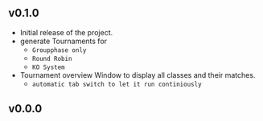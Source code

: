 ## v0.1.0
- Initial release of the project.
- generate Tournaments for
  - `Groupphase only`
  - `Round Robin`
  - `KO System`
- Tournament overview Window to display all classes and their matches.
  - `automatic tab switch to let it run continiously`




## v0.0.0
